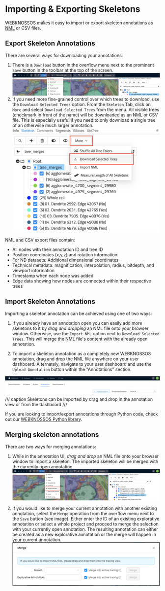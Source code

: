 # Importing & Exporting Skeletons

WEBKNOSSOS makes it easy to import or export skeleton annotations as [NML](../data/concepts.md#nml-files) or CSV files.

## Export Skeleton Annotations

There are several ways for downloading your annotations:

1. There is a `Download` button in the overflow menu next to the prominent `Save` button in the toolbar at the top of the screen.
    ![Download of skeleton annotations via the ´Download´ button in the toolbar.](../images/tracing_ui_download_tooolbar.jpeg)
2. If you need more fine-grained control over which trees to download, use the `Download Selected Trees` option. From the `Skeleton` Tab, click on `More` and select `Download Selected Trees` from the menu. All visible trees (checkmark in front of the name) will be downloaded as an NML or CSV file. This is especially useful if you need to only download a single tree of an otherwise much larger annotation.
    ![Skeletons can be exported and downloaded as NML files from the annotation view. Either download all or only selected trees.](../images/tracing_ui_download.jpeg)

NML and CSV export files contain:  
- All nodes with their annotation ID and tree ID  
- Position coordinates (x,y,z) and rotation information  
- For ND datasets: Additional dimensional coordinates  
- Technical metadata: magnification, interpolation, radius, bitdepth, and viewport information  
- Timestamp when each node was added  
- Edge data showing how nodes are connected within their respective trees 

## Import Skeleton Annotations
Importing a skeleton annotation can be achieved using one of two ways:

1. If you already have an annotation open you can easily add more skeletons to it by _drag and dropping_ an NML file onto your browser window. Otherwise, use the `Import NML` option next to `Download Selected Trees`. This will merge the NML file's content with the already open annotation.

2. To import a skeleton annotation as a completely new WEBKNOSSOS annotation, drag and drop the NML file anywhere on your user dashboard. Alternately, navigate to your user dashboard and use the `Upload Annotation` button within the "Annotations" section.

![Skeletons can be imported by drag and drop in the annotation view or from the dashboard](../images/tracing_ui_import.jpeg)
/// caption
Skeletons can be imported by drag and drop in the annotation view or from the dashboard
///

If you are looking to import/export annotations through Python code, check out our [WEBKNOSSOS Python library](https://docs.webknossos.org/webknossos-py/).

## Merging skeleton annotations

There are two ways for merging annotations:

1. While in the annotation UI, _drag and drop_ an NML file onto your browser window to import a skeleton. The imported skeleton will be merged with the currently open annotation.
    ![1. Select the Merge operation from the menu](../images/tracing_ui_merge_1.jpeg)

2. If you would like to merge your current annotation with another existing annotation, select the `Merge` operation from the overflow menu next to the `Save` button (see image). Either enter the ID of an existing explorative annotation or select a whole project and proceed to merge the selection with your currently open annotation. The resulting annotation can either be created as a new explorative annotation or the merge will happen in your current annotation.
    ![2. Merging can be done with the whole WEBKNOSSOS project or using the ID of an existing explorative annotation](../images/tracing_ui_merge_2.jpeg)
